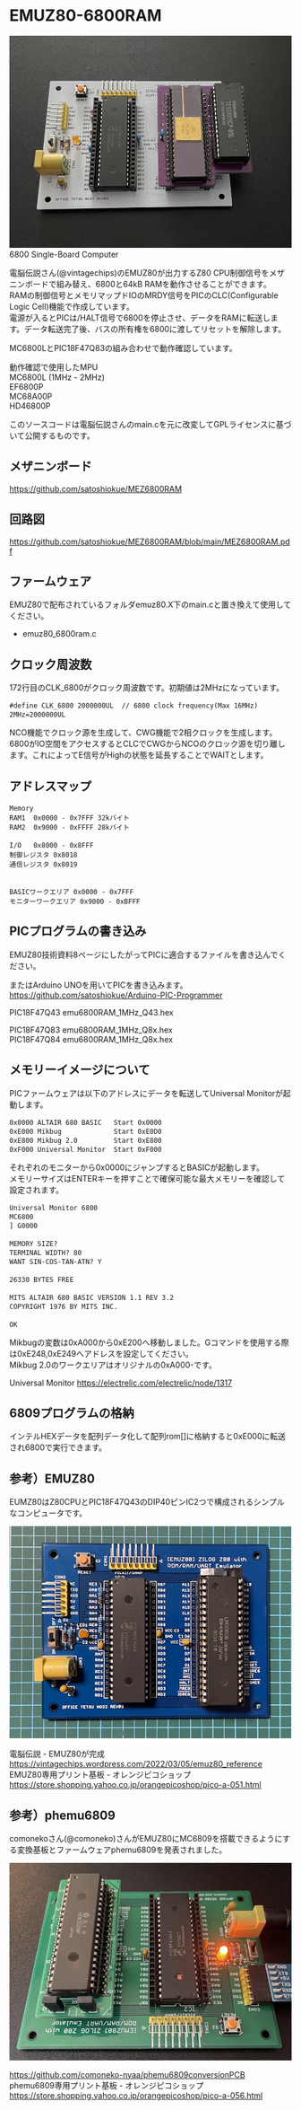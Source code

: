 # EMUZ80-6800RAM

![EMUZ80-6809RAM](https://github.com/satoshiokue/EMUZ80-6800RAM/blob/main/MEZ6800RAM.jpeg)  
6800 Single-Board Computer    

電脳伝説さん(@vintagechips)のEMUZ80が出力するZ80 CPU制御信号をメザニンボードで組み替え、6800と64kB RAMを動作させることができます。  
RAMの制御信号とメモリマップドIOのMRDY信号をPICのCLC(Configurable Logic Cell)機能で作成しています。  
電源が入るとPICは/HALT信号で6800を停止させ、データをRAMに転送します。データ転送完了後、バスの所有権を6800に渡してリセットを解除します。  

MC6800LとPIC18F47Q83の組み合わせで動作確認しています。  

動作確認で使用したMPU  
MC6800L (1MHz - 2MHz)  
EF6800P  
MC68A00P  
HD46800P  

このソースコードは電脳伝説さんのmain.cを元に改変してGPLライセンスに基づいて公開するものです。

## メザニンボード
https://github.com/satoshiokue/MEZ6800RAM


## 回路図
https://github.com/satoshiokue/MEZ6800RAM/blob/main/MEZ6800RAM.pdf

## ファームウェア

EMUZ80で配布されているフォルダemuz80.X下のmain.cと置き換えて使用してください。
* emuz80_6800ram.c  

## クロック周波数

172行目のCLK_6800がクロック周波数です。初期値は2MHzになっています。  
```
#define CLK_6800 2000000UL	// 6800 clock frequency(Max 16MHz) 2MHz=2000000UL
```
NCO機能でクロック源を生成して、CWG機能で2相クロックを生成します。  
6800がIO空間をアクセスするとCLCでCWGからNCOのクロック源を切り離します。これによってE信号がHighの状態を延長することでWAITとします。  

## アドレスマップ
```
Memory
RAM1  0x0000 - 0x7FFF 32kバイト
RAM2  0x9000 - 0xFFFF 28kバイト

I/O   0x8000 - 0x8FFF
制御レジスタ 0x8018
通信レジスタ 0x8019


BASICワークエリア 0x0000 - 0x7FFF
モニターワークエリア 0x9000 - 0xBFFF
```

## PICプログラムの書き込み
EMUZ80技術資料8ページにしたがってPICに適合するファイルを書き込んでください。  

またはArduino UNOを用いてPICを書き込みます。  
https://github.com/satoshiokue/Arduino-PIC-Programmer

PIC18F47Q43 emu6800RAM_1MHz_Q43.hex  

PIC18F47Q83 emu6800RAM_1MHz_Q8x.hex  
PIC18F47Q84 emu6800RAM_1MHz_Q8x.hex  

## メモリーイメージについて
PICファームウェアは以下のアドレスにデータを転送してUniversal Monitorが起動します。
```
0x0000 ALTAIR 680 BASIC   Start 0x0000
0xE000 Mikbug             Start 0xE0D0
0xE800 Mikbug 2.0         Start 0xE800
0xF000 Universal Monitor  Start 0xF000
```

それぞれのモニターから0x0000にジャンプするとBASICが起動します。  
メモリーサイズはENTERキーを押すことで確保可能な最大メモリーを確認して設定されます。  
```
Universal Monitor 6800
MC6800
] G0000

MEMORY SIZE?
TERMINAL WIDTH? 80
WANT SIN-COS-TAN-ATN? Y

26330 BYTES FREE

MITS ALTAIR 680 BASIC VERSION 1.1 REV 3.2
COPYRIGHT 1976 BY MITS INC.

OK
```

Mikbugの変数は0xA000から0xE200へ移動しました。Gコマンドを使用する際は0xE248,0xE249へアドレスを設定してください。  
Mikbug 2.0のワークエリアはオリジナルの0xA000-です。  

Universal Monitor
https://electrelic.com/electrelic/node/1317

## 6809プログラムの格納
インテルHEXデータを配列データ化して配列rom[]に格納すると0xE000に転送され6800で実行できます。

## 参考）EMUZ80
EUMZ80はZ80CPUとPIC18F47Q43のDIP40ピンIC2つで構成されるシンプルなコンピュータです。

![EMUZ80](https://github.com/satoshiokue/EMUZ80-6502/blob/main/imgs/IMG_Z80.jpeg)

電脳伝説 - EMUZ80が完成  
https://vintagechips.wordpress.com/2022/03/05/emuz80_reference  
EMUZ80専用プリント基板 - オレンジピコショップ  
https://store.shopping.yahoo.co.jp/orangepicoshop/pico-a-051.html

## 参考）phemu6809
comonekoさん(@comoneko)さんがEMUZ80にMC6809を搭載できるようにする変換基板とファームウェアphemu6809を発表されました。

![phemu6809](https://github.com/satoshiokue/EMUZ80-6502/blob/main/imgs/IMG_6809.jpeg)

https://github.com/comoneko-nyaa/phemu6809conversionPCB  
phemu6809専用プリント基板 - オレンジピコショップ  
https://store.shopping.yahoo.co.jp/orangepicoshop/pico-a-056.html
